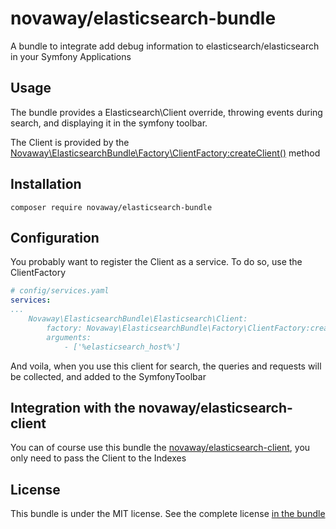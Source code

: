 # novaway/elasticsearch-bundle

A bundle to integrate add debug information to  elasticsearch/elasticsearch in your Symfony Applications

## Usage 

The bundle provides a Elasticsearch\Client override, throwing events during search, and displaying it in the symfony toolbar.

The Client is provided by the [Novaway\ElasticsearchBundle\Factory\ClientFactory:createClient()](https://github.com/novaway/elasticsearch-bundle/blob/master/src/Factory/ClientFactory.php) method

## Installation
```
composer require novaway/elasticsearch-bundle
```

## Configuration

You probably want to register the Client as a service. To do so, use the ClientFactory
```yml
# config/services.yaml
services:
...
    Novaway\ElasticsearchBundle\Elasticsearch\Client:
        factory: Novaway\ElasticsearchBundle\Factory\ClientFactory:createClient
        arguments:
            - ['%elasticsearch_host%']

```
And voila, when you use this client for search, the queries and requests will be collected, and added to the SymfonyToolbar

## Integration with the novaway/elasticsearch-client

You can of course use this bundle the [novaway/elasticsearch-client](https://github.com/novaway/elasticsearch-client), you only need to pass the Client to the Indexes

## License

This bundle is under the MIT license. See the complete license [in the bundle](https://github.com/novaway/elasticsearch-bundle/blob/master/LICENSE)
